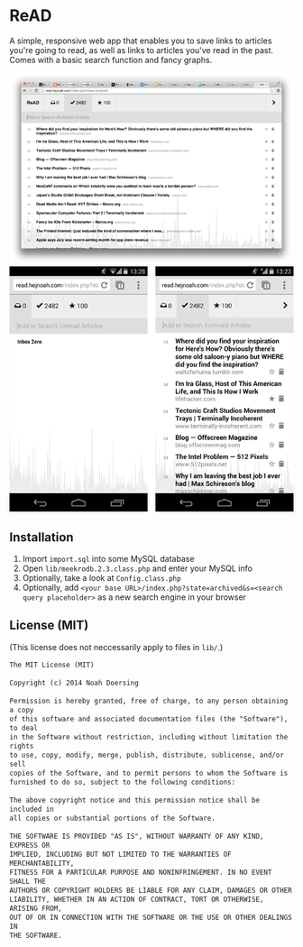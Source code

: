 # ReAD

A simple, responsive web app that enables you to save links to articles you're going to read, as well as links to articles you've read in the past. Comes with a basic search function and fancy graphs.

![desktop](https://github.com/doersino/ReAD/raw/master/screenshot-720px.png)
![mobile](https://github.com/doersino/ReAD/raw/master/screenshot-mobile-720px.png)

## Installation
1. Import `import.sql` into some MySQL database
2. Open `lib/meekrodb.2.3.class.php` and enter your MySQL info
3. Optionally, take a look at `Config.class.php`
4. Optionally, add `<your base URL>/index.php?state=archived&s=<search query placeholder>` as a new search engine in your browser

## License (MIT)
(This license does not neccessarily apply to files in `lib/`.)

```
The MIT License (MIT)

Copyright (c) 2014 Noah Doersing

Permission is hereby granted, free of charge, to any person obtaining a copy
of this software and associated documentation files (the "Software"), to deal
in the Software without restriction, including without limitation the rights
to use, copy, modify, merge, publish, distribute, sublicense, and/or sell
copies of the Software, and to permit persons to whom the Software is
furnished to do so, subject to the following conditions:

The above copyright notice and this permission notice shall be included in
all copies or substantial portions of the Software.

THE SOFTWARE IS PROVIDED "AS IS", WITHOUT WARRANTY OF ANY KIND, EXPRESS OR
IMPLIED, INCLUDING BUT NOT LIMITED TO THE WARRANTIES OF MERCHANTABILITY,
FITNESS FOR A PARTICULAR PURPOSE AND NONINFRINGEMENT. IN NO EVENT SHALL THE
AUTHORS OR COPYRIGHT HOLDERS BE LIABLE FOR ANY CLAIM, DAMAGES OR OTHER
LIABILITY, WHETHER IN AN ACTION OF CONTRACT, TORT OR OTHERWISE, ARISING FROM,
OUT OF OR IN CONNECTION WITH THE SOFTWARE OR THE USE OR OTHER DEALINGS IN
THE SOFTWARE.
```
